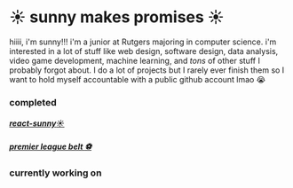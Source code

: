 # :sunny: sunny makes promises :sunny:
hiiii, i'm sunny!!! i'm a junior at Rutgers majoring in computer science. i'm interested in a lot of stuff like web design, software design, data analysis, video game development, machine learning, and *tons* of other stuff I probably forgot about. I do a lot of projects but I rarely ever finish them so I want to hold myself accountable with a public github account lmao :sob:

### completed
##### [react-sunny:sunny:](https://sunnymakespromises.com/react-sunny)
##### [premier league belt :soccer:](https://eplb.xyz)

### currently working on

<!---
sunnyfeelsfine/sunnyfeelsfine is a ✨ special ✨ repository because its `README.md` (this file) appears on your GitHub profile.
You can click the Preview link to take a look at your changes.
--->
